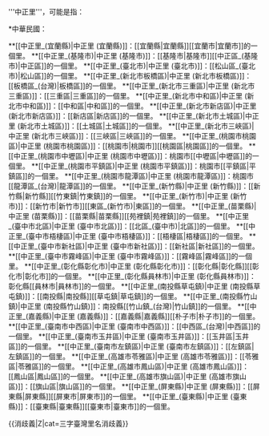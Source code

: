 '''中正里'''，可能是指：

*中華民國：

**[[中正里_(宜蘭縣)|中正里 (宜蘭縣)]]：[[宜蘭縣|宜蘭縣]][[宜蘭市|宜蘭市]]的一個里。
**[[中正里_(基隆市)|中正里 (基隆市)]]：[[基隆市|基隆市]][[中正區_(基隆市)|中正區]]的一個里。
**[[中正里_(臺北市)|中正里 (臺北市)]]：[[松山區_(臺北市)|松山區]]的一個里。
**[[中正里_(新北市板橋區)|中正里 (新北市板橋區)]]：[[板橋區_(台灣)|板橋區]]的一個里。
**[[中正里_(新北市三重區)|中正里 (新北市三重區)]]：[[三重區|三重區]]的一個里。
**[[中正里_(新北市中和區)|中正里 (新北市中和區)]]：[[中和區|中和區]]的一個里。
**[[中正里_(新北市新店區)|中正里 (新北市新店區)]]：[[新店區|新店區]]的一個里。
**[[中正里_(新北市土城區)|中正里 (新北市土城區)]]：[[土城區|土城區]]的一個里。
**[[中正里_(新北市三峽區)|中正里 (新北市三峽區)]]：[[三峽區|三峽區]]的一個里。
**[[中正里_(桃園市桃園區)|中正里 (桃園市桃園區)]]：[[桃園市|桃園市]][[桃園區|桃園區]]的一個里。
**[[中正里_(桃園市中壢區)|中正里 (桃園市中壢區)]]：桃園市[[中壢區|中壢區]]的一個里。
**[[中正里_(桃園市平鎮區)|中正里 (桃園市平鎮區)]]：桃園市[[平鎮區|平鎮區]]的一個里。
**[[中正里_(桃園市龍潭區)|中正里 (桃園市龍潭區)]]：桃園市[[龍潭區_(台灣)|龍潭區]]的一個里。
**[[中正里_(新竹縣)|中正里 (新竹縣)]]：[[新竹縣|新竹縣]][[竹東鎮|竹東鎮]]的一個里。
**[[中正里_(新竹市)|中正里 (新竹市)]]：[[新竹市|新竹市]][[東區_(新竹市)|東區]]的一個里。
**[[中正里_(苗栗縣)|中正里 (苗栗縣)]]：[[苗栗縣|苗栗縣]][[苑裡鎮|苑裡鎮]]的一個里。
**[[中正里_(臺中市北區)|中正里 (臺中市北區)]]：[[北區_(臺中市)|北區]]的一個里。
**[[中正里_(臺中市梧棲區)|中正里 (臺中市梧棲區)]]：[[梧棲區|梧棲區]]的一個里。
**[[中正里_(臺中市新社區)|中正里 (臺中市新社區)]]：[[新社區|新社區]]的一個里。
**[[中正里_(臺中市霧峰區)|中正里 (臺中市霧峰區)]]：[[霧峰區|霧峰區]]的一個里。
**[[中正里_(彰化縣彰化市)|中正里 (彰化縣彰化市)]]：[[彰化縣|彰化縣]][[彰化市|彰化市]]的一個里。
**[[中正里_(彰化縣員林市)|中正里 (彰化縣員林市)]]：彰化縣[[員林市|員林市]]的一個里。
**[[中正里_(南投縣草屯鎮)|中正里 (南投縣草屯鎮)]]：[[南投縣|南投縣]][[草屯鎮|草屯鎮]]的一個里。
**[[中正里_(南投縣竹山鎮)|中正里 (南投縣竹山鎮)]]：南投縣[[竹山鎮_(台灣)|竹山鎮]]的一個里。
**[[中正里_(嘉義縣)|中正里 (嘉義縣)]]：[[嘉義縣|嘉義縣]][[朴子市|朴子市]]的一個里。
**[[中正里_(臺南市中西區)|中正里 (臺南市中西區)]]：[[中西區_(台灣)|中西區]]的一個里。
**[[中正里_(臺南市玉井區)|中正里 (臺南市玉井區)]]：[[玉井區|玉井區]]的一個里。
**[[中正里_(臺南市左鎮區)|中正里 (臺南市左鎮區)]]：[[左鎮區|左鎮區]]的一個里。
**[[中正里_(高雄市苓雅區)|中正里 (高雄市苓雅區)]]：[[苓雅區|苓雅區]]的一個里。
**[[中正里_(高雄市鳳山區)|中正里 (高雄市鳳山區)]]：[[鳳山區|鳳山區]]的一個里。
**[[中正里_(高雄市旗山區)|中正里 (高雄市旗山區)]]：[[旗山區|旗山區]]的一個里。
**[[中正里_(屏東縣)|中正里 (屏東縣)]]：[[屏東縣|屏東縣]][[屏東市|屏東市]]的一個里。
**[[中正里_(臺東縣)|中正里 (臺東縣)]]：[[臺東縣|臺東縣]][[臺東市|臺東市]]的一個里。

{{消歧義|Z|cat=三字臺灣里名消歧義}}